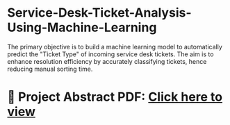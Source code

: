 # Service-Desk-Ticket-Analysis-Using-Machine-Learning
The primary objective is to build a machine learning model to automatically predict the "Ticket Type" of incoming service desk tickets. The aim is to enhance resolution efficiency by accurately classifying tickets, hence reducing manual sorting time.


# **📄 Project Abstract PDF:** [Click here to view](ABSTRACT-SERVICE%20DESK%20TICKET%20ANALYSIS%20USING%20MACHINE%20LEARNING.pdf)


